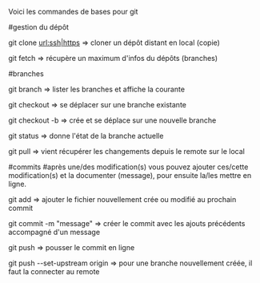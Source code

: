 Voici les commandes de bases pour git

#gestion du dépôt

git clone <url:ssh|https>  => cloner un dépôt distant en local (copie)

git fetch => récupère un maximum d'infos du dépôts (branches)

#branches

git branch => lister les branches et affiche la courante

git checkout <branche> => se déplacer sur une branche existante

git checkout -b <branche> => crée et se déplace sur une nouvelle branche

git status => donne l'état de la branche actuelle

git pull => vient récupérer les changements depuis le remote sur le local

#commits
#après une/des modification(s) vous pouvez ajouter ces/cette modification(s) et la documenter (message), pour ensuite la/les mettre en ligne.

git add <fichier> => ajouter le fichier nouvellement crée ou modifié au prochain commit

git commit -m "message" => créer le commit avec les ajouts précédents accompagné d'un message

git push => pousser le commit en ligne

git push --set-upstream origin <remote-branch> => pour une branche nouvellement créée, il faut la connecter au remote
